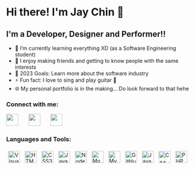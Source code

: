 # Hi there! I'm Jay Chin 👋 
## I'm a Developer, Designer and Performer!!

- 🌱 I’m currently learning everything XD (as a Software Engineering student)
- 👯 I enjoy making friends and getting to know people with the same interests 
- 🥅 2023 Goals: Learn more about the software industry
- ⚡ Fun fact: I love to sing and play guitar 🎸
- 🌐 My personal portfolio is in the making... Do look forward to that hehe

### Connect with me:

<p>
  <a href="https://discordapp.com/users/305347948932235264"><img width="32px" src="https://cdn3.iconfinder.com/data/icons/popular-services-brands-vol-2/512/discord-512.png"/></a>
  &#8287;&#8287;&#8287;&#8287;&#8287;
  <a href="https://www.linkedin.com/in/chin-kee-jeay-932056244/"><img width="32px" src="https://cdn2.iconfinder.com/data/icons/social-media-2285/512/1_Linkedin_unofficial_colored_svg-512.png"/></a>
  &#8287;&#8287;&#8287;&#8287;&#8287;
  <a href="https://www.instagram.com/ckj2793/"><img width="32px" src="https://cdn2.iconfinder.com/data/icons/social-media-applications/64/social_media_applications_3-instagram-512.png"/></a>
</p>

### Languages and Tools:

<img align="left" alt="Visual Studio Code" width="32px" src="https://cdn.jsdelivr.net/gh/devicons/devicon/icons/vscode/vscode-original.svg" style="padding:5px;" />
<img align="left" alt="HTML5" width="32px" src="https://cdn.jsdelivr.net/gh/devicons/devicon/icons/html5/html5-original.svg" style="padding:5px;" />
<img align="left" alt="CSS3" width="32px" src="https://cdn.jsdelivr.net/gh/devicons/devicon/icons/css3/css3-original.svg" style="padding:5px;" />
<img align="left" alt="JavaScript" width="32px" src="https://cdn.jsdelivr.net/gh/devicons/devicon/icons/javascript/javascript-original.svg" style="padding:5px;" />
<img align="left" alt="Node.js" width="32px" src="https://cdn.jsdelivr.net/gh/devicons/devicon/icons/nodejs/nodejs-original.svg" style="padding:5px;" />
<img align="left" alt="MongoDB" width="32px" src="https://cdn.jsdelivr.net/gh/devicons/devicon/icons/mongodb/mongodb-original.svg" style="padding:5px;" />
<img align="left" alt="MySQL" width="32px" src="https://cdn.jsdelivr.net/gh/devicons/devicon/icons/mysql/mysql-original.svg" style="padding:5px;" />
<img align="left" alt="GitHub" width="32px" src="https://cdn4.iconfinder.com/data/icons/social-media-logos-6/512/71-github-512.png" style="padding:5px;" />
<img align="left" alt="Java" width="32px" src="https://cdn4.iconfinder.com/data/icons/logos-and-brands/512/181_Java_logo_logos-512.png" style="padding:5px;" />
<img align="left" alt="C++" width="32px" src="https://cdn-icons-png.flaticon.com/512/6132/6132222.png" style="padding:5px;" />
<img align="left" alt="PHP" width="32px" src="https://cdn3.iconfinder.com/data/icons/popular-services-brands/512/php-512.png" style="padding:5px;" />

